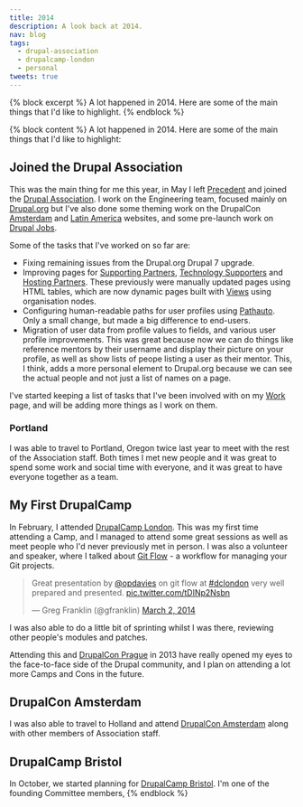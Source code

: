 ```yaml
---
title: 2014
description: A look back at 2014.
nav: blog
tags:
  - drupal-association
  - drupalcamp-london
  - personal
tweets: true
---
```

{% block excerpt %}
A lot happened in 2014. Here are some of the main things that I'd like to highlight.
{% endblock %}

{% block content %}
A lot happened in 2014. Here are some of the main things that I'd like to highlight:

## Joined the Drupal Association

This was the main thing for me this year, in May I left [Precedent](http://precedent.com) and joined the [Drupal Association](https://assoc.drupal.org). I work on the Engineering team, focused mainly on [Drupal.org](https://www.drupal.org) but I've also done some theming work on the DrupalCon [Amsterdam](http://amsterdam2014.drupal.org) and [Latin America](http://latinamerica2015.drupal.org) websites, and some pre-launch work on [Drupal Jobs](https://jobs.drupal.org).

Some of the tasks that I've worked on so far are:

* Fixing remaining issues from the Drupal.org Drupal 7 upgrade.
* Improving pages for [Supporting Partners](https://www.drupal.org/supporters/partners), [Technology Supporters](https://www.drupal.org/supporters/technology) and [Hosting Partners](https://www.drupal.org/supporters/hosting). These previously were manually updated pages using HTML tables, which are now dynamic pages built with [Views](https://www.drupal.org/project/views) using organisation nodes.
* Configuring human-readable paths for user profiles using [Pathauto](https://www.drupal.org/project/pathauto). Only a small change, but made a big difference to end-users.
* Migration of user data from profile values to fields, and various user profile improvements. This was great because now we can do things like reference mentors by their username and display their picture on your profile, as well as show lists of peope listing a user as their mentor. This, I think, adds a more personal element to Drupal.org because we can see the actual people and not just a list of names on a page.

I've started keeping a list of tasks that I've been involved with on my [Work](/work/) page, and will be adding more things as I work on them.

### Portland

I was able to travel to Portland, Oregon twice last year to meet with the rest of the Association staff. Both times I met new people and it was great to spend some work and social time with everyone, and it was great to have everyone together as a team.

## My First DrupalCamp

In February, I attended [DrupalCamp London](http://2014.drupalcamplondon.co.uk). This was my first time attending a Camp, and I managed to attend some great sessions as well as meet people who I'd never previously met in person. I was also a volunteer and speaker, where I talked about [Git Flow](/blog/what-git-flow/) - a workflow for managing your Git projects.

<p><blockquote class="twitter-tweet" data-cards="hidden" lang="en"><p>Great presentation by <a href="https://twitter.com/opdavies">@opdavies</a> on git flow at <a href="https://twitter.com/search?q=%23dclondon&amp;src=hash">#dclondon</a> very well prepared and presented. <a href="http://t.co/tDINp2Nsbn">pic.twitter.com/tDINp2Nsbn</a></p>&mdash; Greg Franklin (@gfranklin) <a href="https://twitter.com/gfranklin/statuses/440104311276969984">March 2, 2014</a></blockquote></p>

I was also able to do a little bit of sprinting whilst I was there, reviewing other people's modules and patches.

Attending this and [DrupalCon Prague](https://prague2013.drupal.org) in 2013 have really opened my eyes to the face-to-face side of the Drupal community, and I plan on attending a lot more Camps and Cons in the future.

## DrupalCon Amsterdam

I was also able to travel to Holland and attend [DrupalCon Amsterdam](https://amsterdam2014.drupal.org) along with other members of Association staff. 

## DrupalCamp Bristol

In October, we started planning for [DrupalCamp Bristol](http://www.drupalcampbristol.co.uk). I'm one of the founding Committee members,
{% endblock %}
